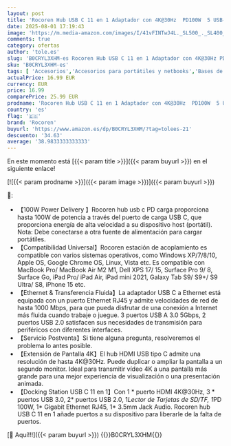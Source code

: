 ```yaml
---
layout: post
title: 'Rocoren Hub USB C 11 en 1 Adaptador con 4K@30Hz  PD100W  5 USB-A  5Gbps  Gigabit Ethernet RJ45  Lector de Tarjetas SD/TF  Docking Station para Portátil Compatible con MacBook Pro/Air  iPhone'
date: 2025-08-01 17:19:43
image: 'https://m.media-amazon.com/images/I/41vFINTwJ4L._SL500_._SL400_.jpg'
comments: true
category: ofertas
author: 'tole.es'
slug: 'B0CRYL3XHM-es Rocoren Hub USB C 11 en 1 Adaptador con 4K@30Hz PD100W 5...'
sku: 'B0CRYL3XHM-es'
tags: [ 'Accesorios','Accesorios para portátiles y netbooks','Bases de conexión para portátiles y netbooks','Cargadores y bases de carga para portátiles y netbooks','Informática','iphone','rocoren','🇪🇸', ]
actualPrice: 16.99 EUR
currency: EUR
price: 16.99
comparePrice: 25.99 EUR
prodname: 'Rocoren Hub USB C 11 en 1 Adaptador con 4K@30Hz  PD100W  5 USB-A  5Gbps  Gigabit Ethernet RJ45  Lector de Tarjetas SD/TF  Docking Station para Portátil Compatible con MacBook Pro/Air  iPhone'
country: 'es'
flag: '🇪🇸'
brand: 'Rocoren'
buyurl: 'https://www.amazon.es/dp/B0CRYL3XHM/?tag=tolees-21'
descuento: '34.63'
average: '38.9833333333333'
---
```


En este momento está [{{< param title >}}]({{< param buyurl >}}) en el siguiente enlace!

[![{{< param prodname >}}]({{< param image >}})]({{< param buyurl >}})

🔎:

- 【100W Power Delivery 】Rocoren hub usb c PD carga proporciona hasta 100W de potencia a través del puerto de carga USB C, que proporciona energía de alta velocidad a su dispositivo host (portátil). Nota: Debe conectarse a otra fuente de alimentación para cargar portátiles.
- 【Compatibilidad Universal】Rocoren estación de acoplamiento es compatible con varios sistemas operativos, como Windows XP/7/8/10, Apple OS, Google Chrome OS, Linux, Vista etc. Es compatible con MacBook Pro/ MacBook Air M2 M1, Dell XPS 17/ 15, Surface Pro 9/ 8, Surface Go, iPad Pro/ iPad Air, iPad mini 2021, Galaxy Tab S9/ S9+/ S9 Ultra/ S8, iPhone 15 etc.
- 【Ethernet & Transferencia Fluida】La adaptador USB C a Ethernet está equipada con un puerto Ethernet RJ45 y admite velocidades de red de hasta 1000 Mbps, para que pueda disfrutar de una conexión a Internet más fluida cuando trabaje o juegue. 3 puertos USB A 3.0 5Gbps, 2 puertos USB 2.0 satisfacen sus necesidades de transmisión para periféricos con diferentes interfaces.
- 【Servicio Postventa】Si tiene alguna pregunta, resolveremos el problema lo antes posible.
- 【Extensión de Pantalla 4K】El hub HDMI USB tipo C admite una resolución de hasta 4K@30Hz. Puede duplicar o ampliar la pantalla a un segundo monitor. Ideal para transmitir vídeo 4K a una pantalla más grande para una mejor experiencia de visualización o una presentación animada.
- 【Docking Station USB C 11 en 1】Con 1 * puerto HDMI 4K@30Hz, 3 * puertos USB 3.0, 2* puertos USB 2.0, 1*Lector de Tarjetas de SD/TF, 1*PD 100W, 1* Gigabit Ethernet RJ45, 1* 3.5mm Jack Audio. Rocoren hub USB C 11 en 1 añade puertos a su dispositivo para liberarle de la falta de puertos.

[🛒 Aquí!!!]({{< param buyurl >}})
{{<world>}}B0CRYL3XHM{{</world>}}
